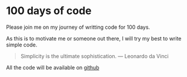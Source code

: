 # 100 days of code

Please join me on my journey of writting code for 100 days.

As this is to motivate me or someone out there, I will try my best to write simple code.

> Simplicity is the ultimate sophistication. ― Leonardo da Vinci

All the code will be available on [github](https://github.com)


